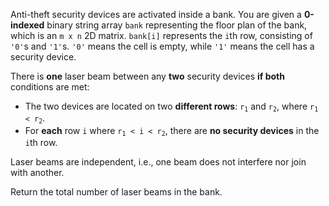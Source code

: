 Anti-theft security devices are activated inside a bank. You are given a **0-indexed** binary string array `bank` representing the floor plan of the bank, which is an `m x n` 2D matrix. `bank[i]` represents the `i`th row, consisting of `'0'`s and `'1'`s. `'0'` means the cell is empty, while `'1'` means the cell has a security device.

There is **one** laser beam between any **two** security devices **if both** conditions are met:

- The two devices are located on two **different rows**: <code>r<sub>1</sub></code> and <code>r<sub>2</sub></code>, where <code>r<sub>1</sub> < r<sub>2</sub></code>.
- For **each** row `i` where <code>r<sub>1</sub> < i < r<sub>2</sub></code>, there are **no security devices** in the `i`th row.

Laser beams are independent, i.e., one beam does not interfere nor join with another.

Return the total number of laser beams in the bank.